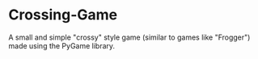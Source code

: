 # Crossing-Game
A small and simple "crossy" style game (similar to games like "Frogger") made using the PyGame library.
